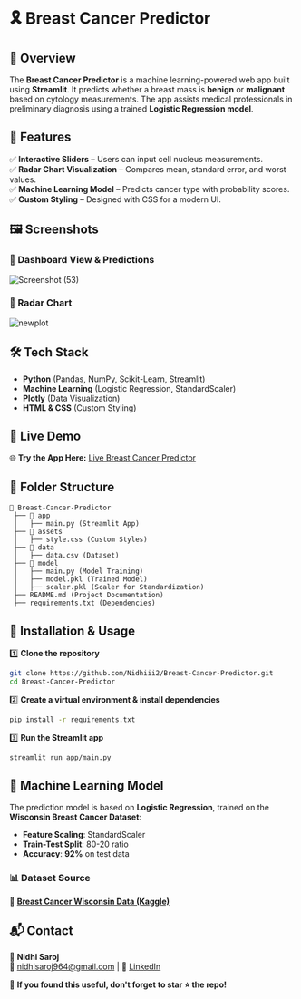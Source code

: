 # 🎗️ Breast Cancer Predictor

## 📌 Overview
The **Breast Cancer Predictor** is a machine learning-powered web app built using **Streamlit**. It predicts whether a breast mass is **benign** or **malignant** based on cytology measurements. The app assists medical professionals in preliminary diagnosis using a trained **Logistic Regression model**.

## 🚀 Features
✅ **Interactive Sliders** – Users can input cell nucleus measurements.  
✅ **Radar Chart Visualization** – Compares mean, standard error, and worst values.  
✅ **Machine Learning Model** – Predicts cancer type with probability scores.  
✅ **Custom Styling** – Designed with CSS for a modern UI.  

## 🖼️ Screenshots
### 🔹 Dashboard View & Predictions
![Screenshot (53)](https://github.com/user-attachments/assets/31fbeed8-d7e6-4f88-ba66-46d05c5bc85d)



### 🔹 Radar Chart
![newplot](https://github.com/user-attachments/assets/111f70ae-6375-473a-981e-dddbea79d6be)



## 🛠️ Tech Stack
- **Python** (Pandas, NumPy, Scikit-Learn, Streamlit)
- **Machine Learning** (Logistic Regression, StandardScaler)
- **Plotly** (Data Visualization)
- **HTML & CSS** (Custom Styling)

## 🔗 Live Demo
🌐 **Try the App Here:** [Live Breast Cancer Predictor](https://breast-cancer-predictor-qbaf.onrender.com/)


## 📂 Folder Structure
```
📂 Breast-Cancer-Predictor
 ├── 📂 app
 │   ├── main.py (Streamlit App)
 ├── 📂 assets
 │   ├── style.css (Custom Styles)
 ├── 📂 data
 │   ├── data.csv (Dataset)
 ├── 📂 model
 │   ├── main.py (Model Training)
 │   ├── model.pkl (Trained Model)
 │   ├── scaler.pkl (Scaler for Standardization)
 ├── README.md (Project Documentation)
 ├── requirements.txt (Dependencies)
```

## 🔧 Installation & Usage
1️⃣ **Clone the repository**
```bash
git clone https://github.com/Nidhiii2/Breast-Cancer-Predictor.git
cd Breast-Cancer-Predictor
```

2️⃣ **Create a virtual environment & install dependencies**
```bash
pip install -r requirements.txt
```

3️⃣ **Run the Streamlit app**
```bash
streamlit run app/main.py
```

## 🤖 Machine Learning Model
The prediction model is based on **Logistic Regression**, trained on the **Wisconsin Breast Cancer Dataset**:
- **Feature Scaling**: StandardScaler
- **Train-Test Split**: 80-20 ratio
- **Accuracy**: **92%** on test data

### 📊 Dataset Source
📌 **[Breast Cancer Wisconsin Data (Kaggle)](https://www.kaggle.com/datasets/uciml/breast-cancer-wisconsin-data)**


## 📬 Contact
👤 **Nidhi Saroj**  
📧 [nidhisaroj964@gmail.com](nidhisaroj964@gmail.com) | 🔗 [LinkedIn](https://www.linkedin.com/in/nidhi-saroj-705b362a6/)  

🌟 **If you found this useful, don't forget to star ⭐ the repo!**
